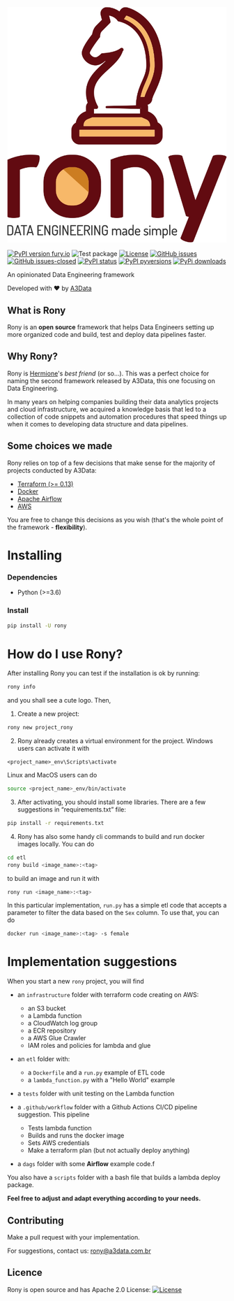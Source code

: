 ![Rony - Data Engineering made simple](img/Logo.jpg)

[![PyPI version fury.io](https://badge.fury.io/py/rony.svg)](https://pypi.python.org/pypi/rony/)
![Test package](https://github.com/A3Data/rony/workflows/Test%20package/badge.svg)
[![License](https://img.shields.io/badge/License-Apache%202.0-blue.svg)](https://opensource.org/licenses/Apache-2.0)
[![GitHub issues](https://img.shields.io/github/issues/a3data/rony.svg)](https://GitHub.com/a3data/rony/issues/)
[![GitHub issues-closed](https://img.shields.io/github/issues-closed/a3data/rony.svg)](https://GitHub.com/a3data/rony/issues?q=is%3Aissue+is%3Aclosed)
[![PyPI status](https://img.shields.io/pypi/status/rony.svg)](https://pypi.python.org/pypi/rony/)
[![PyPI pyversions](https://img.shields.io/pypi/pyversions/rony.svg)](https://pypi.python.org/pypi/rony/)
[![PyPi downloads](https://pypip.in/d/rony/badge.png)](https://crate.io/packages/rony/)

An opinionated Data Engineering framework

Developed with ❤️ by <a href="http://www.a3data.com.br/" target="_blank">A3Data</a>

## What is Rony

Rony is an **open source** framework that helps Data Engineers setting up more organized code and build, test and deploy data pipelines faster.

## Why Rony?

Rony is <a href="https://github.com/A3Data/hermione" target="_blank">Hermione</a>'s *best friend* (or so...). 
This was a perfect choice for naming the second framework
released by A3Data, this one focusing on Data Engineering. 

In many years on helping companies building their data analytics projects and cloud infrastructure, we acquired 
a knowledge basis that led to a collection of code snippets and automation procedures that speed things up
when it comes to developing data structure and data pipelines.

## Some choices we made

Rony relies on top of a few decisions that make sense for the majority of projects conducted by A3Data:

- <a href="https://www.terraform.io/intro/index.html" target="_blank">Terraform (>= 0.13)</a>
- <a href="https://www.docker.com/" target="_blank">Docker</a>
- <a href="https://airflow.apache.org/" target="_blank">Apache Airflow</a>
- <a href="https://aws.amazon.com/" target="_blank">AWS</a>

You are free to change this decisions as you wish (that's the whole point of the framework - **flexibility**).

# Installing

### Dependencies

- Python (>=3.6)

### Install

```bash
pip install -U rony
```

# How do I use Rony?

After installing Rony you can test if the installation is ok by running:

```bash
rony info
```

and you shall see a cute logo. Then,

1) Create a new project:

```bash
rony new project_rony
```

2) Rony already creates a virtual environment for the project. 
Windows users can activate it with 

```
<project_name>_env\Scripts\activate
```

Linux and MacOS users can do

```bash
source <project_name>_env/bin/activate
```

3) After activating, you should install some libraries. There are a few suggestions in “requirements.txt” file:

```bash
pip install -r requirements.txt
```

4) Rony has also some handy cli commands to build and run docker images locally. You can do

```bash
cd etl
rony build <image_name>:<tag>
```

to build an image and run it with

```bash
rony run <image_name>:<tag>
```

In this particular implementation, `run.py` has a simple etl code that accepts a parameter to filter the data based on the `Sex` column. To use that, you can do

```bash
docker run <image_name>:<tag> -s female
```

# Implementation suggestions

When you start a new `rony` project, you will find

- an `infrastructure` folder with terraform code creating on AWS:
  - an S3 bucket
  - a Lambda function
  - a CloudWatch log group
  - a ECR repository
  - a AWS Glue Crawler
  - IAM roles and policies for lambda and glue

- an `etl` folder with:
  - a `Dockerfile` and a `run.py` example of ETL code
  - a `lambda_function.py` with a "Hello World" example

- a `tests` folder with unit testing on the Lambda function
- a `.github/workflow` folder with a Github Actions CI/CD pipeline suggestion. This pipeline
  - Tests lambda function
  - Builds and runs the docker image
  - Sets AWS credentials
  - Make a terraform plan (but not actually deploy anything)

- a `dags` folder with some **Airflow** example code.f

You also have a `scripts` folder with a bash file that builds a lambda deploy package.

**Feel free to adjust and adapt everything according to your needs.**


## Contributing

Make a pull request with your implementation.

For suggestions, contact us: rony@a3data.com.br

## Licence
Rony is open source and has Apache 2.0 License: [![License](https://img.shields.io/badge/License-Apache%202.0-blue.svg)](https://opensource.org/licenses/Apache-2.0)
